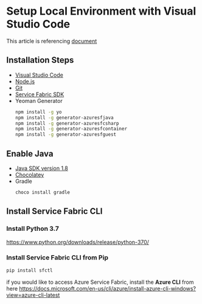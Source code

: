 # Setup Local Environment with Visual Studio Code

This article is referencing [document](https://docs.microsoft.com/en-us/azure/service-fabric/service-fabric-get-started-vs-code)

## Installation Steps

- [Visual Studio Code](https://code.visualstudio.com/)
- [Node.js](https://nodejs.org/)
- [Git](https://git-scm.com/)
- [Service Fabric SDK](https://www.microsoft.com/web/handlers/webpi.ashx?command=getinstallerredirect&appid=MicrosoftAzure-ServiceFabric-CoreSDK)
- Yeoman Generator
    ```bash
    npm install -g yo
    npm install -g generator-azuresfjava
    npm install -g generator-azuresfcsharp
    npm install -g generator-azuresfcontainer
    npm install -g generator-azuresfguest
    ```

## Enable Java

- [Java SDK version 1.8](https://repos.azul.com/azure-only/zulu/packages/zulu-8/8u192/zulu-8-azure-jdk_8.33.0.1-8.0.192-win_x64.zip)
- [Chocolatey](https://chocolatey.org/)
- Gradle
    ```bash
    choco install gradle
    ```

## Install Service Fabric CLI

### Install Python 3.7

https://www.python.org/downloads/release/python-370/

### Install Service Fabric CLI from Pip

``` Bash
pip install sfctl
```

if you would like to access Azure Service Fabric, install the **Azure CLI** from here <https://docs.microsoft.com/en-us/cli/azure/install-azure-cli-windows?view=azure-cli-latest>
